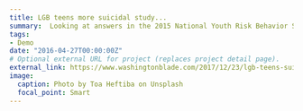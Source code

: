 ```yaml
---
title: LGB teens more suicidal study...
summary:  Looking at answers in the 2015 National Youth Risk Behavior Survey in the U.S., researchers found that 40 percent...
tags:
- Demo
date: "2016-04-27T00:00:00Z"
# Optional external URL for project (replaces project detail page).
external_link: https://www.washingtonblade.com/2017/12/23/lgb-teens-suicidal-study/
image:
  caption: Photo by Toa Heftiba on Unsplash
  focal_point: Smart
---
```

